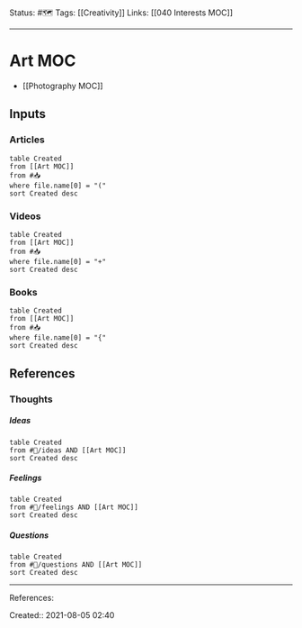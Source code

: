 Status: #🗺️ 
Tags: [[Creativity]]
Links: [[040 Interests MOC]]
___
# Art MOC
- [[Photography MOC]]

## Inputs
### Articles
```dataview
table Created
from [[Art MOC]]
from #📥 
where file.name[0] = "("
sort Created desc
```
### Videos
```dataview
table Created
from [[Art MOC]]
from #📥
where file.name[0] = "+"
sort Created desc
```
### Books
```dataview
table Created
from [[Art MOC]]
from #📥
where file.name[0] = "{"
sort Created desc
```
## References
### Thoughts
##### Ideas
```dataview
table Created
from #💭/ideas AND [[Art MOC]]
sort Created desc
```
##### Feelings
```dataview
table Created
from #💭/feelings AND [[Art MOC]]
sort Created desc
```
##### Questions
```dataview
table Created
from #💭/questions AND [[Art MOC]]
sort Created desc
```
___
References:

Created:: 2021-08-05 02:40
